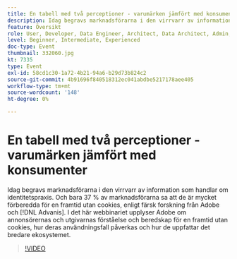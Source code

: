 ```yaml
---
title: En tabell med två perceptioner - varumärken jämfört med konsumenter
description: Idag begravs marknadsförarna i den virrvarr av information som handlar om identitetspraxis. Och bara 37 % av marknadsförarna sa att de är mycket förberedda för en framtid utan cookies, enligt färsk forskning från Adobe och Advis. I det här webbinariet upplyser Adobe om annonsörernas och utgivarnas förståelse och beredskap för en framtid utan cookies, hur deras användningsfall påverkas och hur de uppfattar det bredare ekosystemet.
feature: Översikt
role: User, Developer, Data Engineer, Architect, Data Architect, Admin, Leader
level: Beginner, Intermediate, Experienced
doc-type: Event
thumbnail: 332060.jpg
kt: 7335
type: Event
exl-id: 58cd1c30-1a72-4b21-94a6-b29d73b824c2
source-git-commit: 4b91696f840518312ec041abdbe5217178aee405
workflow-type: tm+mt
source-wordcount: '148'
ht-degree: 0%

---
```


# En tabell med två perceptioner - varumärken jämfört med konsumenter

Idag begravs marknadsförarna i den virrvarr av information som handlar om identitetspraxis. Och bara 37 % av marknadsförarna sa att de är mycket förberedda för en framtid utan cookies, enligt färsk forskning från Adobe och [!DNL Advanis]. I det här webbinariet upplyser Adobe om annonsörernas och utgivarnas förståelse och beredskap för en framtid utan cookies, hur deras användningsfall påverkas och hur de uppfattar det bredare ekosystemet.

>[!VIDEO](https://video.tv.adobe.com/v/332060/?quality=12&learn=on)
